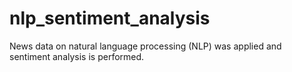 # nlp_sentiment_analysis
News data on natural language processing (NLP) was applied and sentiment analysis is performed.
